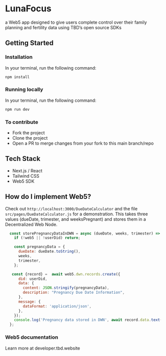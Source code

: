 # LunaFocus
a Web5 app designed to give users complete control over their family planning and fertility data using TBD’s open source SDKs

## Getting Started

### Installation

In your terminal, run the following command:
```bash
npm install
```

### Running locally
In your terminal, run the following command:
```bash
npm run dev
```

 ### To contribute
 - Fork the project
 - Clone the project
 - Open a PR to merge changes from your fork to this main branch/repo

## Tech Stack
- Next.js / React
- Tailwind CSS
- Web5 SDK

## How do I implement Web5?
Check out `http://localhost:3000/DueDateCalculator` and the file `src/pages/DueDateCalculator.js` for a demonstration. This takes three values (dueDate, trimester, and weeksPregnant) and stores them in a Decentralized Web Node. 
```js
  const storePregnancyDataInDWN = async (dueDate, weeks, trimester) => {
    if (!web5 || !userDid) return;

    const pregnancyData = {
      dueDate: dueDate.toString(),
      weeks,
      trimester,
    };

   const {record} =  await web5.dwn.records.create({
      did: userDid,
      data: {
        content: JSON.stringify(pregnancyData),
        description: "Pregnancy Due Date Information",
      },
      message: {
        dataFormat: 'application/json',
      },
    });
    console.log('Pregnancy data stored in DWN', await record.data.text(), await record)
  };
```

### Web5 documentation
Learn more at developer.tbd.website
